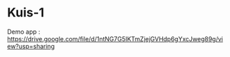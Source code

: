 # Kuis-1
Demo app : https://drive.google.com/file/d/1ntNG7G5IKTmZjejGVHdp6gYxcJweg89g/view?usp=sharing
